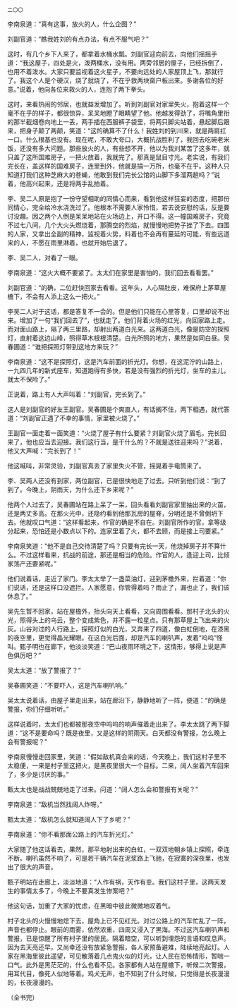     二〇〇 

   李南泉道：“真有这事，放火的人，什么企图？”

   刘副官道：“瞧我姓刘的有点办法，有点不服气吧？”

   这时，有几个乡下人来了，都拿着水桶水瓢。刘副官迎向前去，向他们摇摇手道：“我这屋子，四处是火，泼两桶水，没有用。两旁邻居的屋子，已经拆倒了，也用不着泼水。大家只要监视着这火星子，不要向远处的人家屋顶上飞，那就行了。我这个人是个硬汉，烧了就烧了，不在乎救两块窗户板出来。多谢各位的好意。”说着，他向各位来救火的人，连抱了两下拳头。

   这时，来看热闹的邻居，也就益发增加了。听到刘副官对家里失火，抱着这样一个毫不在乎的样子，都很惊异，呆呆地瞪了眼睛望了他。他越发得劲了，将嘴角里衔的那半截烟卷向地上一丢，两手插在西服裤子袋里，将两只脚尖站着，悬起脚后跟来，把身子颠了两颠，笑道：“这的确算不了什么！我姓刘的到川来，就是两肩扛一口。什么根基也没有。现在呢，不敢大夸口，大概抗战胜利了，我回去吃碗老米饭，还没有多大问题。那些放火的人，有些想不开，他以为我刘某苦了这多年，就只盖了这所国难房子，一把火放着，我就完了。那真是鼠目寸光。老实说，有我们完长在，盖这样的国难房子，连里到外，他就是搞一万所，也毫不在乎。这种人只知道打我们这种芝麻大的苍蝇，他敢到我们完长公馆的山脚下多溜两趟吗？”说着，他高兴起来，还是将两手乱拍着。

   李、吴二人原是抱了一份守望相助的同情心而来，看到他这样狂妄的态度，把那份同情心，完全给冷水浇洗过了。他根本不需要人家怜惜，若去说安慰的话，反是要讨没趣。因之两个人倒是呆呆地站在火场边上，开口不得。这一幢国难房子，究竟不过七八间，几个大火头燃烧着，那腾空的烈焰，就慢慢地把势子挫了下去。四围的人家，又拿出全副的精神，监视着火势，料着也不会再有蔓延的可能，有些远道来的人，不愿在雨里淋着，也就开始后退了。

   李、吴二人，对看了一眼。

   李南泉道：“这火大概不要紧了。太太们在家里是害怕的，我们回去看看罢。”

   刘副官道：“的确，二位赶快回家去看看。这年头，人心隔肚皮，难保府上茅草屋檐下，不会有人添上这么一把火。”

   李吴二人对于这话，都是答复不一会的。但是他们只能在心里答复，口里却说不出来。增加了一句“我们回去了”，也就走了。他们背着火场的红光，向回家路上走。而对面山路上，隔了两三里路，却射出两道白光来。这两道白光，像是防空的探照灯，直射着这边山峰，照得草木根根清楚。白光所照的地方，果然是如同白昼。吴春圃道：“谁把探照灯带到这地方来玩？”

   李南泉道：“这不是探照灯，这是汽车前面的折光灯。你想，在这泥泞的山路上，一九四几年的新式座车，知道跑得有多快，若是没有强烈的折光灯，坐车的主儿，就太不保险了。”

   正说着，路上有人大声叫着：“刘副官，完长到了。”

   这人是刘副官的好友王副官。吴春圃是个爽直人，有话搁不住，两下相遇，就代答道：“刘副官正遇了不幸的事情，家里被火烧了。”

   王副官一面走着一面笑道：“火烧了屋子有什么要紧？刘副官火烧了眉毛，完长回来了，他也应当去迎接。我们这行当，是干什么的？不就是送往迎来吗？”说着，他又大声喊：“完长到了！”

   他这喊叫，非常灵验，刘副官真丢了家里失火不管，摇晃着手电筒来了。

   李、吴两人还没有到家，两位副官，已是很快地走了过去。只听到他们说：“到了到了。今晚上，阴雨天，为什么还下乡来呢？”

   他两个人过去了，吴春圃站在路上呆了一呆，回头看看刘副官家里抽出来的火苗，还是两丈多高。在那火光中，还隐约看到他那瓦房的屋脊，分明还是不曾倒坍下去。他就叹口气道：“这样看起来，作官的确是不自在。刘副官所作的官，拿等级分起来，恐怕还是小数点以下的。连家里着了火，都不去顾，而是接上司要紧。”

   李南泉笑道：“他不是自己交待清楚了吗？只要有完长一天，他烧掉房子并不算什么。不过这样看来，抗战的前途，那还是相当的危险。作官的人，逢迎上司，比倾家荡产还要紧呢。”

   他们说着话，走近了家门。李太太举了一盏菜油灯，迎到茅檐外来，拦着道：“你们说话，还是这样口没遮拦。人家愿意，你管得着吗？雨止了，漏也止了，我们该休息了。”

   吴先生暂不回家，站在屋檐外，抬头向天上看看，又向周围看看。那村子北头的火光，照得头上的乌云，整个变成紫色，并不露一粒星点。只有那草屋上飞出来的火灰。山谷对过的人行路上，探照灯似的白光，又奔来了四道，像白虹倒地，在漆黑的夜空里，更觉得晶光耀眼。在这白光后面，却是汽车的喇叭声，发着“呜呜”怪叫。甄子明也在廊下，他淡淡笑道：“巴山夜雨环境之下，这情形，够得上说是声色俱厉吧？”

   吴太太道：“放了警报了？”

   吴春圃笑道：“不要吓人，这是汽车喇叭响。”

   吴太太说着话，由屋子里走出来，站在廊沿下，静静地听了一阵，便道：“的确是警报，你们仔细听听。”

   这样说着时，太太们也都被那夜空中呜呜的响声催着走出来了。李太太跳了两下脚道：“这不是要命吗？既是夜里，又是这样的阴雨天。白天都没有警报，怎么晚上会有警报呢？”

   李南泉慢慢走回家里，笑道：“假如敌机真会来的话，今天晚上，我们这村子里不太稳便，一来是村子里这把火，是黑夜里很大一个目标。二来，阔人坐着汽车回来了，多少是讨厌的事。”

   甄太太也是战战兢兢地走了过来。问道：“阔人怎么会和警报有关呢？”

   李南泉道：“敌机当然找阔人炸呀。”

   甄太太道：“敌机怎么就知道阔人下了乡呢？”

   李南泉道：“你不看那面公路上的汽车折光灯。”

   大家随了他这话看去，果然，那平地射出来的白虹，一双双地朝乡镇上探照，牵连不断。喇叭虽然不响了，可是若干辆汽车在泥浆路上飞驰，在寂寞的深夜里，也发出了很大的声音。

   甄子明站在走廊上，淡淡地道：“人作有祸，天作有变。我们这村子里，这两天发生的事情太多了，今晚上不要真发生惨案吧？”

   他这句话，加重了大家的忧虑，在黑暗中彼此微微地叹着气。

   村子北头的火慢慢地熄下去，屋角上已不见红光。对过公路上的汽车忙乱了一阵，声音也都停止。眼前的雨雾，依然浓重，四周又浸入了黑海。不过这汽车喇叭声和警报，已是惊醒了所有村子里的居民。隔着暗空，可以听到埋怨的言语和叹息声。因为去天亮还早，又尚幸还没有放紧急警报，各人家预备避难，陆续地亮起灯。人家在黑海里彼此遥望，可见散落着几点鬼火似的灯光，让人民在恐怖情形，暂喘一口气。此外是黑茫茫的，什么也看不见。各家都有人站在屋檐下，听候二次警报，用耳代目，像死人似地等着。鸡犬无声，也不知到了什么时候，只觉得是长夜漫漫的，长夜漫漫的。

   （全书完）

